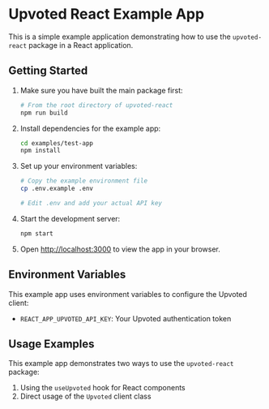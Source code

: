 # Upvoted React Example App

This is a simple example application demonstrating how to use the `upvoted-react` package in a React application.

## Getting Started

1. Make sure you have built the main package first:

   ```bash
   # From the root directory of upvoted-react
   npm run build
   ```

1. Install dependencies for the example app:

   ```bash
   cd examples/test-app
   npm install
   ```

1. Set up your environment variables:

   ```bash
   # Copy the example environment file
   cp .env.example .env

   # Edit .env and add your actual API key
   ```

1. Start the development server:

   ```bash
   npm start
   ```

1. Open [http://localhost:3000](http://localhost:3000) to view the app in your browser.

## Environment Variables

This example app uses environment variables to configure the Upvoted client:

- `REACT_APP_UPVOTED_API_KEY`: Your Upvoted authentication token

## Usage Examples

This example app demonstrates two ways to use the `upvoted-react` package:

1. Using the `useUpvoted` hook for React components
2. Direct usage of the `Upvoted` client class

